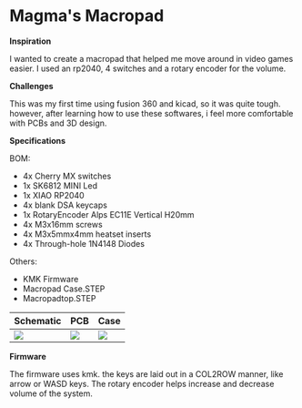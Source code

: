# Magma's Macropad
**Inspiration**

I wanted to create a macropad that helped me move around in video games easier. I used an rp2040, 4 switches and a rotary encoder for the volume.

**Challenges**

This was my first time using fusion 360 and kicad, so it was quite tough. however, after learning how to use these softwares, i feel more comfortable with PCBs and 3D design.

**Specifications**

BOM:
 - 4x Cherry MX switches
 - 1x SK6812 MINI Led
 - 1x XIAO RP2040
 - 4x blank DSA keycaps
 - 1x RotaryEncoder Alps EC11E Vertical H20mm
 - 4x M3x16mm screws
 - 4x M3x5mmx4mm heatset inserts
 - 4x Through-hole 1N4148 Diodes

Others:
 - KMK Firmware
 - Macropad Case.STEP
 - Macropadtop.STEP


| **Schematic** | **PCB** | **Case** |
|---------------|---------|----------|
|![](https://cdn.hack.pet/slackcdn/2a1ae648924a0e662cd118a8f83509fe.png)|![](https://cdn.hack.pet/slackcdn/48e177c8b59bb30721047313a89f933d.png)|![](https://cdn.hack.pet/slackcdn/a95901f19c3e030a88db1f98165ba00d.png)|

**Firmware**

The firmware uses kmk. the keys are laid out in a COL2ROW manner, like arrow or WASD keys. The rotary encoder helps increase and decrease volume of the system.
